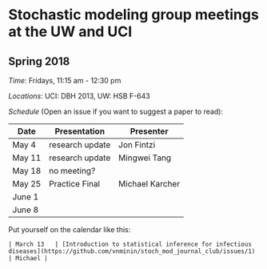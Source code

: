 # Stochastic modeling group meetings at the UW and UCI

## Spring 2018

*Time*: Fridays, 11:15 am - 12:30 pm

*Locations*: UCI: DBH 2013, UW: HSB F-643

*Schedule* (Open an issue if you want to suggest a paper to read):

| Date | Presentation | Presenter |
|------|--------------|-----------|
| May 4 | research update | Jon Fintzi |
| May 11 | research update | Mingwei Tang |
| May 18 | no meeting? |  |
| May 25 | Practice Final | Michael Karcher |
| June 1 |  |  |
| June 8 |  |  |



Put yourself on the calendar like this:
```
| March 13   | [Introduction to statistical inference for infectious diseases](https://github.com/vnminin/stoch_mod_journal_club/issues/1) | Michael |
```
